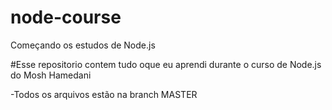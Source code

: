 # node-course
Começando os estudos de Node.js

#Esse repositorio contem tudo oque eu aprendi durante o curso de Node.js do Mosh Hamedani

-Todos os arquivos estão na branch MASTER
